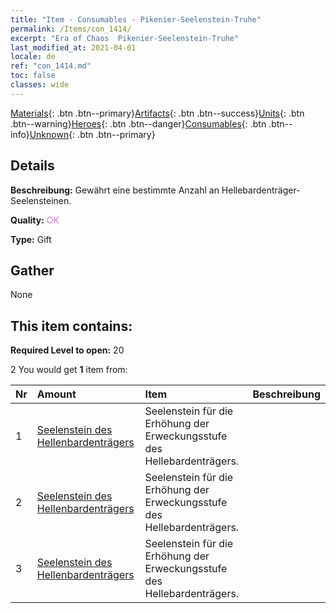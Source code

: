 ```yaml
---
title: "Item - Consumables - Pikenier-Seelenstein-Truhe"
permalink: /Items/con_1414/
excerpt: "Era of Chaos  Pikenier-Seelenstein-Truhe"
last_modified_at: 2021-04-01
locale: de
ref: "con_1414.md"
toc: false
classes: wide
---
```

 [Materials](/de/Items/){: .btn .btn--primary}[Artifacts](/de/Items/Artifacts/){: .btn .btn--success}[Units](/de/Items/Units/){: .btn .btn--warning}[Heroes](/de/Items/Heroes/){: .btn .btn--danger}[Consumables](/de/Items/Consumables/){: .btn .btn--info}[Unknown](/de/Items/Unknown/){: .btn .btn--primary}

## Details
 **Beschreibung:** Gewährt eine bestimmte Anzahl an Hellebardenträger-Seelensteinen.

 **Quality:** <span style="color: #DA70D6">OK</span>

 **Type:** Gift

## Gather

  None

## This item contains:

 **Required Level to open:** 20

 2 You would get **1** item  from:

  | Nr | Amount |     Item    | Beschreibung |
  |:---|:-------|:------------|:-----------:|
  | 1 | [Seelenstein des Hellenbardenträgers](/de/Items/unt_282/) | Seelenstein für die Erhöhung der Erweckungsstufe des Hellebardenträgers. | 
  | 2 | [Seelenstein des Hellenbardenträgers](/de/Items/unt_282/) | Seelenstein für die Erhöhung der Erweckungsstufe des Hellebardenträgers. | 
  | 3 | [Seelenstein des Hellenbardenträgers](/de/Items/unt_282/) | Seelenstein für die Erhöhung der Erweckungsstufe des Hellebardenträgers. | 
